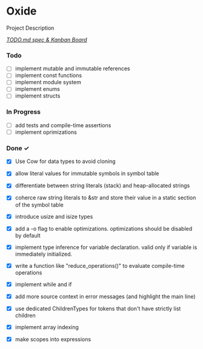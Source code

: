 # Oxide

Project Description

<em>[TODO.md spec & Kanban Board](https://bit.ly/3fCwKfM)</em>

### Todo

- [ ] implement mutable and immutable references  
- [ ] implement const functions  
- [ ] implement module system  
- [ ] implement enums  
- [ ] implement structs  

### In Progress

- [ ] add tests and compile-time assertions  
- [ ] implement oprimizations  

### Done ✓

- [x] Use Cow for data types to avoid cloning  
- [x] allow literal values for immutable symbols in symbol table  
- [x] differentiate between string literals (stack) and heap-allocated strings  
- [x] coherce raw string literals to &str and store their value in a static section of the symbol table  
- [x] introduce usize and isize types  
- [x] add a -o flag to enable optimizations. optimizations should be disabled by default  
- [x] implement type inference for variable declaration. valid only if variable is immediately initialized.  
- [x] write a function like "reduce_operations()" to evaluate compile-time operations  
- [x] implement while and if  
- [x] add more source context in error messages (and highlight the main line)  
- [x] use dedicated ChildrenTypes for tokens that don't have strictly list children  
- [x] implement array indexing  
- [x] make scopes into expressions  

